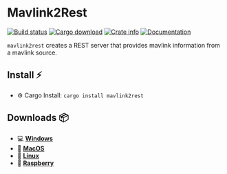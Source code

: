 # Mavlink2Rest
[![Build status](https://travis-ci.org/patrickelectric/mavlink2rest.svg)](https://travis-ci.org/patrickelectric/mavlink2rest)
[![Cargo download](https://img.shields.io/crates/d/mavlink2rest)](https://crates.io/crates/mavlink2rest)
[![Crate info](https://img.shields.io/crates/v/mavlink2rest.svg)](https://crates.io/crates/mavlink2rest)
[![Documentation](https://docs.rs/mavlink2rest/badge.svg)](https://docs.rs/mavlink2rest)

`mavlink2rest` creates a REST server that provides mavlink information from a mavlink source.

## Install :zap:
- :gear: Cargo Install: `cargo install mavlink2rest`

## Downloads :package:

- :computer: [**Windows**](https://github.com/patrickelectric/mavlink2rest/releases/download/continuous/mavlink2rest-i686-pc-windows-msvc.zip)
- :apple: [**MacOS**](https://github.com/patrickelectric/mavlink2rest/releases/download/continuous/mavlink2rest-x86_64-apple-darwin)
- :penguin: [**Linux**](https://github.com/patrickelectric/mavlink2rest/releases/download/continuous/mavlink2rest-x86_64-unknown-linux-musl)
- :strawberry: [**Raspberry**](https://github.com/patrickelectric/mavlink2rest/releases/download/continuous/mavlink2rest-armv7-unknown-linux-musleabihf)
